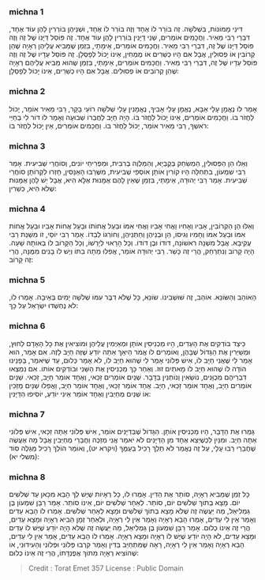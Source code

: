 
### michna 1
דִּינֵי מָמוֹנוֹת, בִּשְׁלֹשָׁה. זֶה בּוֹרֵר לוֹ אֶחָד וְזֶה בּוֹרֵר לוֹ אֶחָד, וּשְׁנֵיהֶן בּוֹרְרִין לָהֶן עוֹד אֶחָד, דִּבְרֵי רַבִּי מֵאִיר. וַחֲכָמִים אוֹמְרִים, שְׁנֵי דַיָּנִין בּוֹרְרִין לָהֶן עוֹד אֶחָד. זֶה פּוֹסֵל דַּיָּנוֹ שֶׁל זֶה וְזֶה פּוֹסֵל דַּיָּנוֹ שֶׁל זֶה, דִּבְרֵי רַבִּי מֵאִיר. וַחֲכָמִים אוֹמְרִים, אֵימָתַי, בִּזְמַן שֶׁמֵּבִיא עֲלֵיהֶן רְאָיָה שֶׁהֵן קְרוֹבִין אוֹ פְסוּלִין, אֲבָל אִם הָיוּ כְשֵׁרִים אוֹ מֻמְחִין, אֵינוֹ יָכוֹל לְפָסְלָן. זֶה פּוֹסֵל עֵדָיו שֶׁל זֶה וְזֶה פּוֹסֵל עֵדָיו שֶׁל זֶה, דִּבְרֵי רַבִּי מֵאִיר. וַחֲכָמִים אוֹמְרִים, אֵימָתַי, בִּזְמַן שֶׁהוּא מֵבִיא עֲלֵיהֶם רְאָיָה שֶׁהֵן קְרוֹבִים אוֹ פְסוּלִים. אֲבָל אִם הָיוּ כְשֵׁרִים, אֵינוֹ יָכוֹל לְפָסְלָן: 

### michna 2
אָמַר לוֹ נֶאֱמָן עָלַי אַבָּא, נֶאֱמָן עָלַי אָבִיךָ, נֶאֱמָנִין עָלַי שְׁלֹשָׁה רוֹעֵי בָקָר, רַבִּי מֵאִיר אוֹמֵר, יָכוֹל לַחֲזֹר בּוֹ. וַחֲכָמִים אוֹמְרִים, אֵינוֹ יָכוֹל לַחֲזֹר בּוֹ. הָיָה חַיָּב לַחֲבֵרוֹ שְׁבוּעָה וְאָמַר לוֹ דּוֹר לִי בְחַיֵּי רֹאשְׁךָ, רַבִּי מֵאִיר אוֹמֵר, יָכוֹל לַחֲזֹר בּוֹ. וַחֲכָמִים אוֹמְרִים, אֵין יָכוֹל לַחֲזֹר בּוֹ: 

### michna 3
וְאֵלּוּ הֵן הַפְּסוּלִין, הַמְשַׂחֵק בְּקֻבְיָא, וְהַמַּלְוֶה בְרִבִּית, וּמַפְרִיחֵי יוֹנִים, וְסוֹחֲרֵי שְׁבִיעִית. אָמַר רַבִּי שִׁמְעוֹן, בִּתְחִלָּה הָיוּ קוֹרִין אוֹתָן אוֹסְפֵי שְׁבִיעִית, מִשֶּׁרַבּוּ הָאַנָּסִין, חָזְרוּ לִקְרוֹתָן סוֹחֲרֵי שְׁבִיעִית. אָמַר רַבִּי יְהוּדָה, אֵימָתַי, בִּזְמַן שֶׁאֵין לָהֶם אֻמָּנוּת אֶלָּא הִיא, אֲבָל יֵשׁ לָהֶן אֻמָּנוּת שֶׁלֹּא הִיא, כְּשֵׁרִין: 

### michna 4
וְאֵלּוּ הֵן הַקְּרוֹבִין, אָבִיו וְאָחִיו וַאֲחִי אָבִיו וַאֲחִי אִמּוֹ וּבַעַל אֲחוֹתוֹ וּבַעַל אֲחוֹת אָבִיו וּבַעַל אֲחוֹת אִמּוֹ וּבַעַל אִמּוֹ וְחָמִיו וְגִיסוֹ, הֵן וּבְנֵיהֶן וְחַתְנֵיהֶן, וְחוֹרְגוֹ לְבַדּוֹ. אָמַר רַבִּי יוֹסֵי, זוֹ מִשְׁנַת רַבִּי עֲקִיבָא. אֲבָל מִשְׁנָה רִאשׁוֹנָה, דּוֹדוֹ וּבֶן דּוֹדוֹ. וְכָל הָרָאוּי לְיָרְשׁוֹ, וְכָל הַקָּרוֹב לוֹ בְּאוֹתָהּ שָׁעָה. הָיָה קָרוֹב וְנִתְרַחֵק, הֲרֵי זֶה כָּשֵׁר. רַבִּי יְהוּדָה אוֹמֵר, אֲפִלּוּ מֵתָה בִתּוֹ וְיֶשׁ לוֹ בָנִים מִמֶּנָּה, הֲרֵי זֶה קָרוֹב: 

### michna 5
הָאוֹהֵב וְהַשּׂוֹנֵא. אוֹהֵב, זֶה שׁוּשְׁבִינוֹ. שׂוֹנֵא, כָּל שֶׁלֹּא דִבֶּר עִמּוֹ שְׁלֹשָׁה יָמִים בְּאֵיבָה. אָמְרוּ לוֹ, לֹא נֶחְשְׁדוּ יִשְׂרָאֵל עַל כָּךְ: 

### michna 6
כֵּיצַד בּוֹדְקִים אֶת הָעֵדִים, הָיוּ מַכְנִיסִין אוֹתָן וּמְאַיְּמִין עֲלֵיהֶן וּמוֹצִיאִין אֶת כָּל הָאָדָם לַחוּץ, וּמְשַׁיְּרִין אֶת הַגָּדוֹל שֶׁבָּהֶן, וְאוֹמְרִים לוֹ אֱמֹר הֵיאַךְ אַתָּה יוֹדֵעַ שֶׁזֶּה חַיָּב לָזֶה. אִם אָמַר, הוּא אָמַר לִי שֶׁאֲנִי חַיָּב לוֹ, אִישׁ פְּלוֹנִי אָמַר לִי שֶׁהוּא חַיָּב לוֹ, לֹא אָמַר כְּלוּם, עַד שֶׁיֹּאמַר, בְּפָנֵינוּ הוֹדָה לוֹ שֶׁהוּא חַיָּב לוֹ מָאתַיִם זוּז. וְאַחַר כָּךְ מַכְנִיסִין אֶת הַשֵּׁנִי וּבוֹדְקִים אוֹתוֹ. אִם נִמְצְאוּ דִבְרֵיהֶם מְכֻוָּנִים, נוֹשְׂאִין וְנוֹתְנִין בַּדָּבָר. שְׁנַיִם אוֹמְרִים זַכַּאי, וְאֶחָד אוֹמֵר חַיָּב, זַכַּאי. שְׁנַיִם אוֹמְרִים חַיָּב, וְאֶחָד אוֹמֵר זַכַּאי, חַיָּב. אֶחָד אוֹמֵר זַכַּאי, וְאֶחָד אוֹמֵר חַיָּב, וַאֲפִלּוּ שְׁנַיִם מְזַכִּין אוֹ שְׁנַיִם מְחַיְּבִין וְאֶחָד אוֹמֵר אֵינִי יוֹדֵעַ, יוֹסִיפוּ הַדַּיָּנִין: 

### michna 7
גָּמְרוּ אֶת הַדָּבָר, הָיוּ מַכְנִיסִין אוֹתָן. הַגָּדוֹל שֶׁבַּדַּיָּנִים אוֹמֵר, אִישׁ פְּלוֹנִי אַתָּה זַכַּאי, אִישׁ פְּלוֹנִי אַתָּה חַיָּב. וּמִנַּיִן לִכְשֶׁיֵּצֵא אֶחָד מִן הַדַּיָּנִים לֹא יֹאמַר אֲנִי מְזַכֶּה וַחֲבֵרַי מְחַיְּבִין אֲבָל מָה אֶעֱשֶׂה שֶׁחֲבֵרַי רַבּוּ עָלָי, עַל זֶה נֶאֱמַר לֹא תֵלֵךְ רָכִיל בְּעַמֶּךָ (ויקרא יט), וְאוֹמֵר הוֹלֵךְ רָכִיל מְגַלֶּה סּוֹד (משלי יא): 

### michna 8
כָּל זְמַן שֶׁמֵּבִיא רְאָיָה, סוֹתֵר אֶת הַדִּין. אָמְרוּ לוֹ, כָּל רְאָיוֹת שֶׁיֶּשׁ לְךָ הָבֵא מִכָּאן עַד שְׁלֹשִׁים יוֹם. מָצָא בְתוֹךְ שְׁלֹשִׁים יוֹם, סוֹתֵר. לְאַחַר שְׁלֹשִׁים יוֹם, אֵינוֹ סוֹתֵר. אָמַר רַבָּן שִׁמְעוֹן בֶּן גַּמְלִיאֵל, מַה יַּעֲשֶׂה זֶה שֶׁלֹּא מָצָא בְתוֹךְ שְׁלֹשִׁים וּמָצָא לְאַחַר שְׁלֹשִׁים. אָמְרוּ לוֹ הָבֵא עֵדִים וְאָמַר אֵין לִי עֵדִים, אָמְרוּ הָבֵא רְאָיָה וְאָמַר אֵין לִי רְאָיָה, וּלְאַחַר זְמָן הֵבִיא רְאָיָה וּמָצָא עֵדִים, הֲרֵי זֶה אֵינוֹ כְלוּם. אָמַר רַבָּן שִׁמְעוֹן בֶּן גַּמְלִיאֵל, מַה יַּעֲשֶׂה זֶה שֶׁלֹּא הָיָה יוֹדֵעַ שֶׁיֶּשׁ לוֹ עֵדִים וּמָצָא עֵדִים, לֹא הָיָה יוֹדֵעַ שֶׁיֶּשׁ לוֹ רְאָיָה וּמָצָא רְאָיָה. אָמְרוּ לוֹ הָבֵא עֵדִים, אָמַר אֵין לִי עֵדִים, הָבֵא רְאָיָה וְאָמַר אֵין לִי רְאָיָה, רָאָה שֶׁמִּתְחַיֵּב בַּדִּין וְאָמַר קִרְבוּ פְּלוֹנִי וּפְלוֹנִי וְהַעִידוּנִי, אוֹ שֶׁהוֹצִיא רְאָיָה מִתּוֹךְ אֲפֻנְדָּתוֹ, הֲרֵי זֶה אֵינוֹ כְלוּם: 

>Credit : Torat Emet 357
>License : Public Domain 